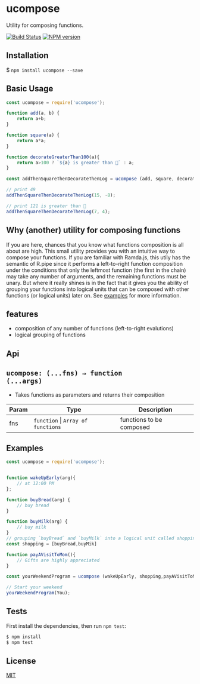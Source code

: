 # ucompose
Utility for composing functions.

[![Build Status][travis-build-status]][travis-url]
[![NPM version](https://img.shields.io/npm/v/ucompose.svg)](https://www.npmjs.com/package/ucompose)



## Installation
$ `npm install ucompose --save` 

## Basic Usage

```js
const ucompose = require('ucompose');

function add(a, b) {
    return a+b;
}

function square(a) {
    return a*a;
}

function decorateGreaterThan100(a){
    return a>100 ? `${a} is greater than 💯` : a;
}

const addThenSquareThenDecorateThenLog = ucompose (add, square, decorateGreaterThan100, console.log);

// print 49
addThenSquareThenDecorateThenLog(15, -8);

// print 121 is greater than 💯
addThenSquareThenDecorateThenLog(7, 4);

```

## Why (another) utility for composing functions

If you are here, chances that you know what functions composition is all about are high. This small utility provides you with an intuitive way to compose your functions. If you are familiar with Ramda.js, this utily has the semantic of R.pipe since it performs a left-to-right function composition under the conditions that only the leftmost function (the first in the chain) may take any number of arguments, and the remaining functions must be unary. But where it really shines is in the fact that it gives you the ability of grouping your functions into logical units that can be composed with other functions (or logical units) later on. See [examples](#examples) for more information.


## features
- composition of any number of functions (left-to-right evalutions)
- logical grouping of functions


## Api

## <code>ucompose: (...fns) ⇒ function (...args)</code>
  - Takes functions as parameters and returns their composition

| Param | Type | Description |
| --- | --- | --- |
| fns | <code>function</code> \| <code>Array of functions</code>| functions  to be composed |


## Examples

```js
const ucompose = require('ucompose');


function wakeUpEarly(arg){
    // at 12:00 PM 
};

function buyBread(arg) {
    // buy bread
}

function buyMilk(arg) {
    // buy milk
}
// grouping `buyBread` and `buyMilk` into a logical unit called shopping
const shopping = [buyBread,buyMik]

function payAVisitToMom(){
    // Gifts are highly appreciated
}

const yourWeekendProgram = ucompose (wakeUpEarly, shopping,payAVisitToMom );

// Start your weekend
yourWeekendProgram(You);
```

## Tests

  First install the dependencies, then run `npm test`:

```bash
$ npm install
$ npm test
```

## License

  [MIT](LICENSE)




[travis-build-status]:https://travis-ci.org/randowize/ucompose.svg?branch=master&label=linux
[travis-url]:https://travis-ci.org/randowize/ucompose